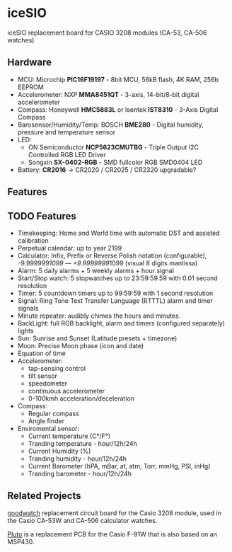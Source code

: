 # iceSIO
iceSIO replacement board for CASIO 3208 modules (CA-53, CA-506 watches)

## Hardware
* MCU: Microchip **PIC16F19197** - 8bit MCU, 56kB flash, 4K RAM, 256b EEPROM
* Accelerometer: NXP **MMA8451QT** - 3-axis, 14-bit/8-bit digital accelerometer
* Compass: Honeywell **HMC5883L** or Isentek **IST8310** - 3-Axis Digital Compass
* Barosensor/Humidity/Temp: BOSCH **BME280** - Digital humidity, pressure and temperature sensor
* LED:
	*	ON Semiconductor **NCP5623CMUTBG** - Triple Output I2C Controlled RGB LED Driver
	*	Songxin **SX-0402-RGB** - SMD fullcolor RGB SMD0404 LED
* Battery: **CR2016** -> CR2020 / CR2025 / CR2320 upgradable?

## Features

## TODO Features
*	Timekeeping: Home and World time with automatic DST and assisted calibration
*	Perpetual calendar: up to year 2199
*	Calculator: Infix, Prefix or Reverse Polish notation (configurable), -9.999999*1099 — +9.9999999*1099 (visual 8 digits mantissa)
*	Alarm: 5 daily alarms + 5 weekly alarms + hour signal
*	Start/Stop watch: 5 stopwatches up to 23:59:59.59 with 0.01 second resolution
*	Timer: 5 countdown timers up to 99:59:59 with 1 second resolution
*	Signal: Ring Tone Text Transfer Language (RTTTL) alarm and timer signals
*	Minute repeater: audibly chimes the hours and minutes.
*	BackLight: full RGB backlight, alarm and timers (configured separately) lights
*	Sun: Sunrise and Sunset (Latitude presets + timezone)
*	Moon: Precise Moon phase (icon and date)
*	Equation of time
*	Accelerometer:
	*	tap-sensing control
	*	tilt sensor
	*	speedometer
	*	continuous accelerometer
	*	0-100kmh acceleration/deceleration
*	Compass:
	*	Regular compass
	*	Angle finder
*	Enviromental sensor:
	*	Current temperature (C°/F°)
	*	Tranding temperature - hour/12h/24h
	*	Current Humidity (%)
	*	Tranding humidity - hour/12h/24h
	*	Current Barometer (hPA, mBar, at, atm, Torr, mmHg, PSI, inHg)
	*	Tranding barometer - hour/12h/24h

## Related Projects

[goodwatch](https://github.com/travisgoodspeed/goodwatch) replacement circuit board for the Casio 3208 module, used in the Casio CA-53W and CA-506 calculator watches.

[Pluto](https://github.com/carrotIndustries/pluto) is a replacement PCB for the Casio F-91W that is also based on an MSP430.
